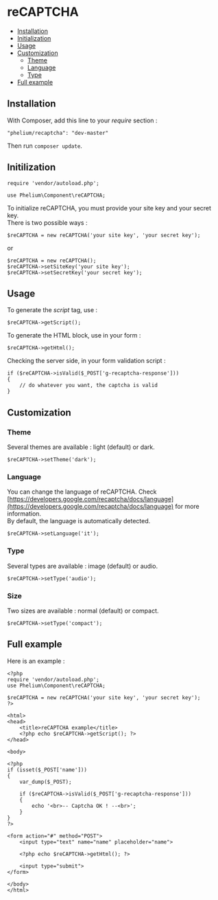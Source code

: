 # reCAPTCHA

- [Installation](#installation)
- [Initialization](#initialization)
- [Usage](#usage)
- [Customization](#customization)
	- [Theme](#theme)
	- [Language](#language)
	- [Type](#type)
- [Full example](#full-example)


## Installation

With Composer, add this line to your *require* section :

	"phelium/recaptcha": "dev-master"

Then run `composer update`.


## Initilization

	require 'vendor/autoload.php';
	
	use Phelium\Component\reCAPTCHA;
	

To initialize reCAPTCHA, you must provide your site key and your secret key.  
There is two possible ways :

	$reCAPTCHA = new reCAPTCHA('your site key', 'your secret key');

or

	$reCAPTCHA = new reCAPTCHA();
	$reCAPTCHA->setSiteKey('your site key');
	$reCAPTCHA->setSecretKey('your secret key');

## Usage

To generate the *script* tag, use :

	$reCAPTCHA->getScript();

To generate the HTML block, use in your form :

	$reCAPTCHA->getHtml();

Checking the server side, in your form validation script :

	if ($reCAPTCHA->isValid($_POST['g-recaptcha-response']))
	{
		// do whatever you want, the captcha is valid
	}

## Customization

### Theme

Several themes are available : light (default) or dark.
	
	$reCAPTCHA->setTheme('dark');

### Language

You can change the language of reCAPTCHA. Check [https://developers.google.com/recaptcha/docs/language](https://developers.google.com/recaptcha/docs/language) for more information.  
By default, the language is automatically detected.

	$reCAPTCHA->setLanguage('it');

### Type

Several types are available : image (default) or audio.

	$reCAPTCHA->setType('audio');

### Size

Two sizes are available : normal (default) or compact.

	$reCAPTCHA->setType('compact');


## Full example

Here is an example :

	<?php
	require 'vendor/autoload.php';
	use Phelium\Component\reCAPTCHA;
	
	$reCAPTCHA = new reCAPTCHA('your site key', 'your secret key');
	?>
	
	<html>
	<head>
	    <title>reCAPTCHA example</title>
	    <?php echo $reCAPTCHA->getScript(); ?>
	</head>
	
	<body>
	
	<?php
	if (isset($_POST['name']))
	{
	    var_dump($_POST);
	
	    if ($reCAPTCHA->isValid($_POST['g-recaptcha-response']))
	    {
	        echo '<br>-- Captcha OK ! --<br>';
	    }
	}
	?>
	
	<form action="#" method="POST">
	    <input type="text" name="name" placeholder="name">
	
	    <?php echo $reCAPTCHA->getHtml(); ?>
	
	    <input type="submit">
	</form>
	
	</body>
	</html>